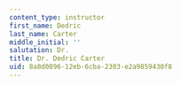```yaml
---
content_type: instructor
first_name: Dedric
last_name: Carter
middle_initial: ''
salutation: Dr.
title: Dr. Dedric Carter
uid: 8a8d0896-12eb-6cba-2303-e2a9859430f8
---
```

